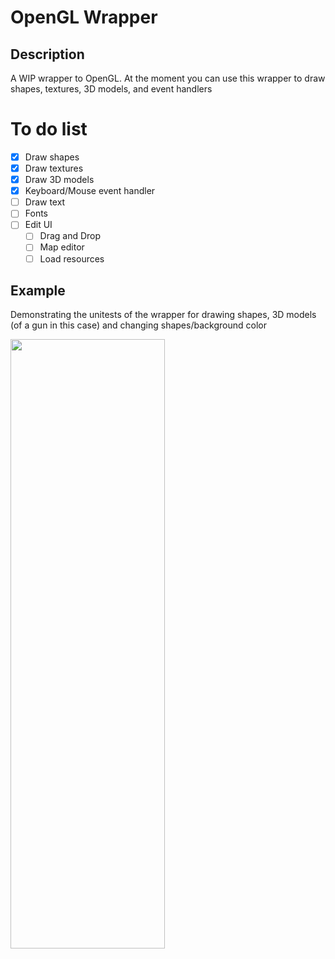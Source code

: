 # OpenGL Wrapper
## Description
A WIP wrapper to OpenGL. At the moment you can use this wrapper to draw shapes, textures, 3D models, and event handlers

# To do list
- [x] Draw shapes
- [X] Draw textures
- [X] Draw 3D models
- [X] Keyboard/Mouse event handler
- [ ] Draw text
- [ ] Fonts
- [ ] Edit UI
  - [ ] Drag and Drop
  - [ ] Map editor
  - [ ] Load resources
  
## Example
Demonstrating the unitests of the wrapper for drawing shapes, 3D models (of a gun in this case) and changing shapes/background color

<img src="OpenGL_Wrapper.gif" width="70%" height="50%" />
